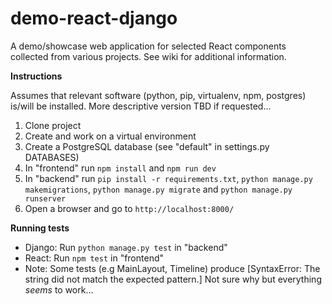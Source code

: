 # demo-react-django
A demo/showcase web application for selected React components collected from various projects. See wiki for additional information.

 **Instructions**
 
 Assumes that relevant software (python, pip, virtualenv, npm, postgres) is/will be installed. More descriptive version TBD if requested...
 
 1. Clone project
 2. Create and work on a virtual environment
 3. Create a PostgreSQL database (see "default" in settings.py DATABASES)
 4. In "frontend" run ``npm install`` and ``npm run dev``
 5. In "backend" run ``pip install -r requirements.txt``, ``python manage.py makemigrations``, ``python manage.py migrate`` and ``python manage.py runserver``
 6. Open a browser and go to ``http://localhost:8000/``

**Running tests**
* Django: Run ``python manage.py test`` in "backend"
* React: Run ``npm test`` in "frontend"
* Note: Some tests (e.g MainLayout, Timeline) produce [SyntaxError: The string did not match the expected pattern.] Not sure why but everything _seems_ to work...
